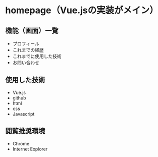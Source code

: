 # homepage（Vue.jsの実装がメイン）

## 機能（画面）一覧
* プロフィール
* これまでの経歴
* これまでに使用した技術
* お問い合わせ

## 使用した技術
* Vue.js
* github
* html
* css
* Javascript

## 閲覧推奨環境
* Chrome
* Internet Explorer
